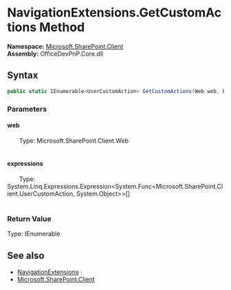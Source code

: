 # NavigationExtensions.GetCustomActions Method  
  

**Namespace:** [Microsoft.SharePoint.Client](Microsoft.SharePoint.Client.md)  
**Assembly:** OfficeDevPnP.Core.dll  
## Syntax
```C#
public static IEnumerable<UserCustomAction> GetCustomActions(Web web, Expression<Func<UserCustomAction, Object>>[] expressions)
```
### Parameters
#### web  
&emsp;&emsp;Type: Microsoft.SharePoint.Client.Web  
&emsp;&emsp;  

  

#### expressions  
&emsp;&emsp;Type: System.Linq.Expressions.Expression&lt;System.Func&lt;Microsoft.SharePoint.Client.UserCustomAction, System.Object&gt;&gt;[]  
&emsp;&emsp;  

  

### Return Value
Type: IEnumerable<UserCustomAction>  

## See also
- [NavigationExtensions](Microsoft.SharePoint.Client.NavigationExtensions.md) 
- [Microsoft.SharePoint.Client](Microsoft.SharePoint.Client.md) 
